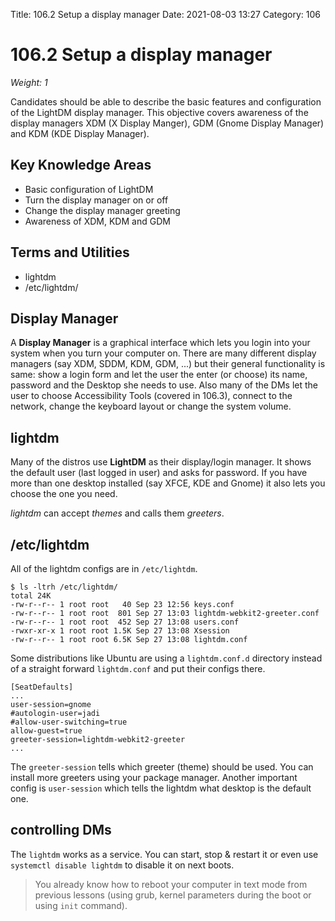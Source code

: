 Title: 106.2 Setup a display manager
Date: 2021-08-03 13:27
Category: 106

# 106.2 Setup a display manager
*Weight: 1*

Candidates should be able to describe the basic features and configuration of the LightDM display manager. This objective covers awareness of the display managers XDM (X Display Manger), GDM (Gnome Display Manager) and KDM (KDE Display Manager).

## Key Knowledge Areas
- Basic configuration of LightDM
- Turn the display manager on or off
- Change the display manager greeting
- Awareness of XDM, KDM and GDM

## Terms and Utilities
- lightdm
- /etc/lightdm/

## Display Manager
A **Display Manager** is a graphical interface which lets you login into your system when you turn your computer on. There are many different display managers (say XDM, SDDM, KDM, GDM, ...) but their general functionality is same: show a login form and let the user the enter (or choose) its name, password and the Desktop she needs to use. Also many of the DMs let the user to choose Accessibility Tools (covered in 106.3), connect to the network, change the keyboard layout or change the system volume.

## lightdm
Many of the distros use **LightDM** as their display/login manager. It shows the default user (last logged in user) and asks for password. If you have more than one desktop installed (say XFCE, KDE and Gnome) it also lets you choose the one you need.

*lightdm* can accept *themes* and calls them *greeters*.

## /etc/lightdm
All of the lightdm configs are in `/etc/lightdm`.

````
$ ls -ltrh /etc/lightdm/
total 24K
-rw-r--r-- 1 root root   40 Sep 23 12:56 keys.conf
-rw-r--r-- 1 root root  801 Sep 27 13:03 lightdm-webkit2-greeter.conf
-rw-r--r-- 1 root root  452 Sep 27 13:08 users.conf
-rwxr-xr-x 1 root root 1.5K Sep 27 13:08 Xsession
-rw-r--r-- 1 root root 6.5K Sep 27 13:08 lightdm.conf
````

Some distributions like Ubuntu are using a `lightdm.conf.d` directory instead of a straight forward `lightdm.conf` and put their configs there.

````
[SeatDefaults]
...
user-session=gnome
#autologin-user=jadi
#allow-user-switching=true
allow-guest=true
greeter-session=lightdm-webkit2-greeter
...
````

The `greeter-session` tells which greeter (theme) should be used. You can install more greeters using your package manager. Another important config is `user-session` which tells the lightdm what desktop is the default one.

## controlling DMs
The `lightdm` works as a service. You can start, stop & restart it or even use `systemctl disable lightdm` to disable it on next boots.

> You already know how to reboot your computer in text mode from previous lessons (using grub, kernel parameters during the boot or using `init` command).
